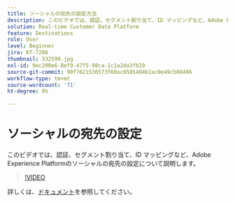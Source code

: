 ```yaml
---
title: ソーシャルの宛先の設定方法
description: このビデオでは、認証、セグメント割り当て、ID マッピングなど、Adobe Experience Platformのソーシャルの宛先の設定について説明します。
solution: Real-time Customer Data Platform
feature: Destinations
role: User
level: Beginner
jira: KT-7206
thumbnail: 332599.jpg
exl-id: 9ec200e6-8ef9-47f5-98ca-1c1a2da3fb29
source-git-commit: 90f7621536573f60ac6585404b1ac0e49cb08496
workflow-type: tm+mt
source-wordcount: '71'
ht-degree: 9%

---
```


# ソーシャルの宛先の設定

このビデオでは、認証、セグメント割り当て、ID マッピングなど、Adobe Experience Platformのソーシャルの宛先の設定について説明します。

>[!VIDEO](https://video.tv.adobe.com/v/332599/?quality=12&learn=on)

詳しくは、[ドキュメント](https://experienceleague.adobe.com/docs/experience-platform/destinations/catalog/social/overview.html)を参照してください。
